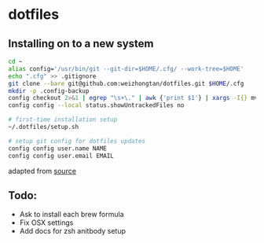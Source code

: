 # dotfiles

## Installing on to a new system

```sh
cd ~
alias config='/usr/bin/git --git-dir=$HOME/.cfg/ --work-tree=$HOME'
echo ".cfg" >> .gitignore
git clone --bare git@github.com:weizhongtan/dotfiles.git $HOME/.cfg
mkdir -p .config-backup
config checkout 2>&1 | egrep "\s+\." | awk {'print $1'} | xargs -I{} mv {} .config-backup/{}
config config --local status.showUntrackedFiles no

# first-time installation setup
~/.dotfiles/setup.sh

# setup git config for dotfiles updates
config config user.name NAME
config config user.email EMAIL
```

adapted from [source](https://developer.atlassian.com/blog/2016/02/best-way-to-store-dotfiles-git-bare-repo/)

## Todo:
- Ask to install each brew formula
- Fix OSX settings
- Add docs for zsh anitbody setup

